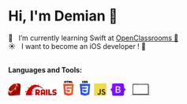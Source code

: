 # Hi, I'm Demian 👋

🌱 &zwnj; &zwnj; I’m currently learning Swift at <a href="https://openclassrooms.com/fr//">OpenClassrooms 🚀</a>
<br>
☀ &zwnj; &zwnj; I want to become an iOS developer ! 📱
<br />
<br />

**Languages and Tools:**

<img height="25" src="https://github.com/Demian-Wicky/Demian-Wicky/blob/master/img/ruby.svg"> &zwnj; &zwnj; <img height="25" src="https://github.com/Demian-Wicky/Demian-Wicky/blob/master/img/rails.png"> &zwnj; &zwnj; <img height="30" src="https://github.com/Demian-Wicky/Demian-Wicky/blob/master/img/html.png"> &zwnj; &zwnj; <img height="30" src="https://github.com/Demian-Wicky/Demian-Wicky/blob/master/img/css.png"> &zwnj; &zwnj; <img height="25" src="https://github.com/Demian-Wicky/Demian-Wicky/blob/master/img/javascript.svg"> &zwnj; &zwnj; <img height="25" src="https://github.com/Demian-Wicky/Demian-Wicky/blob/master/img/bootstrap.png"> &zwnj; &zwnj; <img height="25" src="https://github.com/Demian-Wicky/Demian-Wicky/blob/master/img/macbook.png">

<!--

<img align="center" src="https://github-readme-stats.vercel.app/api/top-langs/?username=Demian-Wicky&layout=compact&theme=" />


Here are some ideas to get you started:
### Hi there, I'm [Demian!](https://anuraghazra.github.io) 👋
- 🔭 I’m currently working on ...
- 🌱 I’m currently learning ...
- 👯 I’m looking to collaborate on ...
- 🤔 I’m looking for help with ...
- 💬 Ask me about ...
- 📫 How to reach me: ...
- 😄 Pronouns: ...
- ⚡ Fun fact: ...
-->
